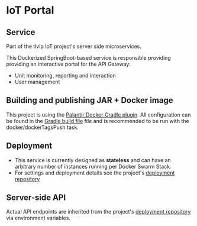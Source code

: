 # IoT Portal

## Service
Part of the tlvlp IoT project's server side microservices.

This Dockerized SpringBoot-based service is responsible providing providing an interactive portal for the API Gateway:
- Unit monitoring, reporting and interaction
- User management

## Building and publishing JAR + Docker image
This project is using the [Palantir Docker Gradle plugin](https://github.com/palantir/gradle-docker).
All configuration can be found in the [Gradle build file](build.gradle) file 
and is recommended to be run with the docker/dockerTagsPush task.

## Deployment
- This service is currently designed as **stateless** and can have an arbitrary number of instances running per Docker Swarm Stack.
- For settings and deployment details see the project's [deployment repository](https://gitlab.com/tlvlp/iot.server.deployment)

## Server-side API
Actual API endpoints are inherited from the project's [deployment repository](https://gitlab.com/tlvlp/iot.server.deployment) via environment variables.

